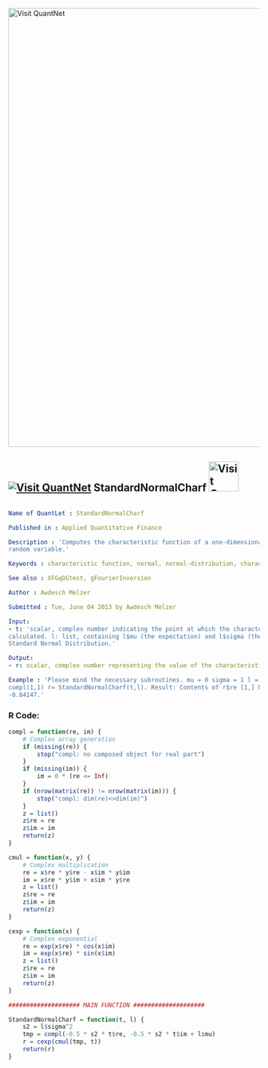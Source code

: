 
[<img src="https://github.com/QuantLet/Styleguide-and-FAQ/blob/master/pictures/banner.png" width="880" alt="Visit QuantNet">](http://quantlet.de/index.php?p=info)

## [<img src="https://github.com/QuantLet/Styleguide-and-Validation-procedure/blob/master/pictures/qloqo.png" alt="Visit QuantNet">](http://quantlet.de/) **StandardNormalCharf** [<img src="https://github.com/QuantLet/Styleguide-and-Validation-procedure/blob/master/pictures/QN2.png" width="60" alt="Visit QuantNet 2.0">](http://quantlet.de/d3/ia)

```yaml

Name of QuantLet : StandardNormalCharf

Published in : Applied Quantitative Finance

Description : 'Computes the characteristic function of a one-dimensional normally distributed
random variable.'

Keywords : characteristic function, normal, normal-distribution, characteristic, standard-normal

See also : XFGqDGtest, gFourierInversion

Author : Awdesch Melzer

Submitted : Tue, June 04 2013 by Awdesch Melzer

Input: 
- t: 'scalar, complex number indicating the point at which the characteristic function should be
calculated. l: list, containing l$mu (the expectation) and l$sigma (the standard deviation) of the
Standard Normal Distribution.'

Output: 
- r: scalar, complex number representing the value of the characteristic function at t''

Example : 'Please mind the necessary subroutines. mu = 0 sigma = 1 l = list(mu=mu,sigma=sigma) t =
compl(1,1) r= StandardNormalCharf(t,l). Result: Contents of r$re [1,] 0.5403. Contents of r$im [1,]
-0.84147.'

```


### R Code:
```r
compl = function(re, im) {
    # Complex array generation
    if (missing(re)) {
        stop("compl: no composed object for real part")
    }
    if (missing(im)) {
        im = 0 * (re <= Inf)
    }
    if (nrow(matrix(re)) != nrow(matrix(im))) {
        stop("compl: dim(re)<>dim(im)")
    }
    z = list()
    z$re = re
    z$im = im
    return(z)
}

cmul = function(x, y) {
    # Complex multiplication
    re = x$re * y$re - x$im * y$im
    im = x$re * y$im + x$im * y$re
    z = list()
    z$re = re
    z$im = im
    return(z)
}

cexp = function(x) {
    # Complex exponential
    re = exp(x$re) * cos(x$im)
    im = exp(x$re) * sin(x$im)
    z = list()
    z$re = re
    z$im = im
    return(z)
}

#################### MAIN FUNCTION ####################

StandardNormalCharf = function(t, l) {
    s2 = l$sigma^2
    tmp = compl(-0.5 * s2 * t$re, -0.5 * s2 * t$im + l$mu)
    r = cexp(cmul(tmp, t))
    return(r)
}

 

```
